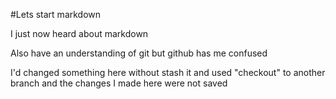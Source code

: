 #Lets start markdown

I just now heard about markdown

Also have an understanding of git but github has me confused

I'd changed something here without stash it and used "checkout" to another branch and the changes I made here were not saved